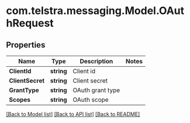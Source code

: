 # com.telstra.messaging.Model.OAuthRequest
## Properties

Name | Type | Description | Notes
------------ | ------------- | ------------- | -------------
**ClientId** | **string** | Client id | 
**ClientSecret** | **string** | Client secret | 
**GrantType** | **string** | OAuth grant type | 
**Scopes** | **string** | OAuth scope | 

[[Back to Model list]](../README.md#documentation-for-models) [[Back to API list]](../README.md#documentation-for-api-endpoints) [[Back to README]](../README.md)

